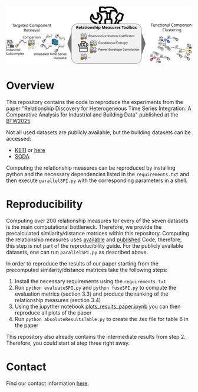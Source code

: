 ![Concept](./plots/Concept.svg)
# Overview
This repository contains the code to reproduce the experiments from the paper
"Relationship Discovery for Heterogeneous Time Series Integration: A Comparative Analysis for Industrial and 
Building Data" published at the [BTW2025](https://btw2025.gi.de/).

Not all used datasets are publicly available, but the building datasets can be accessed:
- [KETI](https://www.kaggle.com/datasets/ranakrc/smart-building-system) or [here](https://github.com/MingzheWu418/Joint-Training)
- [SODA](https://github.com/MingzheWu418/Joint-Training/tree/main/colocation/rawdata/metadata/Soda)

Computing the relationship measures can be reproduced by installing python and the necessary dependencies
listed in the `requirements.txt` and then execute `parallelSPI.py` with the corresponding
parameters in a shell.

# Reproducibility

Computing over 200 relationship measures for every of the seven datasets is the main computational bottleneck.
Therefore, we provide the precalculated similarity/distance matrices within this repository. Computing the relationship
measures uses [available](https://github.com/DynamicsAndNeuralSystems/pyspi) and
[published](https://arxiv.org/abs/2201.11941) Code, therefore, this step is not part of the reproducibility guide. For
the publicly available datasets, one can run `parallelSPI.py` as described above.

In order to reproduce the results of our paper starting from the precomputed similarity/distance matrices take the 
following steps:
1. Install the necessary requirements using the `requirements.txt`
2. Run `python evaluateSPI.py` and `python fuseSPI.py` to compute the evaluation metrics (section 3.3) and produce the ranking of the relationship measures (section 3.4)
3. Using the jupyther notebook [plots_results_paper.ipynb](./plots_results_paper.ipynb) you can then reproduce all plots of the paper
4. Run `python absoluteResultsTable.py` to create the .tex file for table 6 in the paper

This repository also already contains the intermediate results from step 2. Therefore, you could start at step three right away.

# Contact
Find our contact information [here](https://www.cs6.tf.fau.eu/person/lucas-weber/).